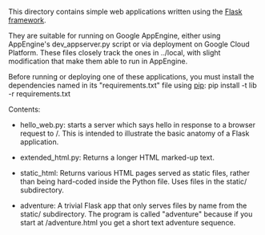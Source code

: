 This directory contains simple web applications written using the
[Flask framework](http://flask.pocoo.org/docs/0.11/quickstart/).

They are suitable for running on Google AppEngine, either using AppEngine's
dev_appserver.py script or via deployment on Google Cloud Platform. These files closely
track the ones in ../local, with slight modification that make them able to run
in AppEngine.


Before running or deploying one of these applications, you must install the dependencies named
in its "requirements.txt" file using [pip](http://pip.readthedocs.io/en/stable/):
    pip install -t lib -r requirements.txt

Contents:

* hello_web.py: starts a server which says hello in response to a
  browser request to /. This is intended to illustrate the basic anatomy of a
  Flask application.

* extended_html.py: Returns a longer HTML marked-up text.

* static_html: Returns various HTML pages served as static files, rather than being
  hard-coded inside the Python file. Uses files in the static/ subdirectory.

* adventure: A trivial Flask app that only serves files by name from the static/
  subdirectory. The program is called "adventure" because if you start at /adventure.html
  you get a short text adventure sequence.

